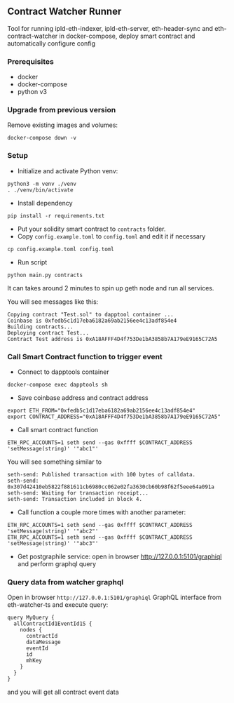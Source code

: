 ## Contract Watcher Runner

Tool for running ipld-eth-indexer, ipld-eth-server, eth-header-sync and eth-contract-watcher in docker-compose, 
deploy smart contract and automatically configure config

### Prerequisites

* docker
* docker-compose
* python v3

### Upgrade from previous version

Remove existing images and volumes:
```
docker-compose down -v
```

### Setup

* Initialize and activate Python venv:
```
python3 -m venv ./venv
. ./venv/bin/activate
```

* Install dependency

```
pip install -r requirements.txt
```

* Put your solidity smart contract to `contracts` folder.
* Copy `config.example.toml` to `config.toml` and edit it if necessary
```
cp config.example.toml config.toml
```

* Run script

```
python main.py contracts
```

It can takes around 2 minutes to spin up geth node and run all services.

You will see messages like this:

```
Copying contract "Test.sol" to dapptool container ...
Coinbase is 0xfedb5c1d17eba6182a69ab2156ee4c13adf854e4
Building contracts...
Deploying contract Test...
Contract Test address is 0xA18AFFF4D4f753De1bA3858b7A179eE9165C72A5

```

### Call Smart Contract function to trigger event

* Connect to dapptools container

```
docker-compose exec dapptools sh
```

* Save coinbase address and contract address

```
export ETH_FROM="0xfedb5c1d17eba6182a69ab2156ee4c13adf854e4"
export CONTRACT_ADDRESS="0xA18AFFF4D4f753De1bA3858b7A179eE9165C72A5"
```

* Call smart contract function

```
ETH_RPC_ACCOUNTS=1 seth send --gas 0xffff $CONTRACT_ADDRESS 'setMessage(string)' '"abc1"'
```

You will see something similar to 

```
seth-send: Published transaction with 100 bytes of calldata.
seth-send: 0x307d42410eb5822f881611cb6980cc062e02fa3630cb60b98f62f5eee64a091a
seth-send: Waiting for transaction receipt...
seth-send: Transaction included in block 4.
```

* Call function a couple more times with another parameter:

```
ETH_RPC_ACCOUNTS=1 seth send --gas 0xffff $CONTRACT_ADDRESS 'setMessage(string)' '"abc2"'
ETH_RPC_ACCOUNTS=1 seth send --gas 0xffff $CONTRACT_ADDRESS 'setMessage(string)' '"abc3"'

```

* Get postgraphile service: open in browser http://127.0.0.1:5101/graphiql and perform graphql query


### Query data from watcher graphql

Open in browser `http://127.0.0.1:5101/graphiql` GraphQL interface from eth-watcher-ts and execute query:

```
query MyQuery {
  allContractId1EventId1S {
    nodes {
      contractId
      dataMessage
      eventId
      id
      mhKey
    }
  }
}
``` 

and you will get all contract event data